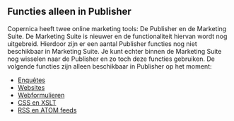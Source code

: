 ## Functies alleen in Publisher

Copernica heeft twee online marketing tools: De Publisher en de Marketing 
Suite. De Marketing Suite is nieuwer en de functionaliteit hiervan wordt 
nog uitgebreid. Hierdoor zijn er een aantal Publisher functies nog niet 
beschikbaar in Marketing Suite. Je kunt echter binnen de Marketing Suite 
nog wisselen naar de Publisher en zo toch deze functies gebruiken. De volgende 
functies zijn alleen beschikbaar in Publisher op het moment:

* [Enquêtes](./surveys)
* [Websites](./websites)
* [Webformulieren](./web-forms)
* [CSS en XSLT](./css-and-xslt)
* [RSS en ATOM feeds](./rss-and-atom-feeds)

